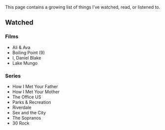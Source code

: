 ---
---
This page contains a growing list of things I’ve watched, read, or listened to. 

## Watched

### Films

- Ali & Ava
- Boiling Point (9)
- I, Daniel Blake
- Lake Mungo

### Series

- How I Met Your Father
- How I Met Your Mother
- The Office US
- Parks & Recreation
- Riverdale
- Sex and the City
- The Sopranos 
- 30 Rock

